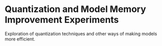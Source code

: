 # Quantization and Model Memory Improvement Experiments

Exploration of quantization techniques and other ways of making models more
efficient.


